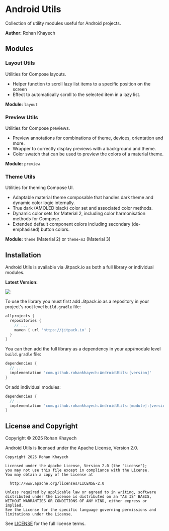 # Android Utils
Collection of utility modules useful for Android projects.

**Author:** Rohan Khayech

## Modules

### Layout Utils
Utilities for Compose layouts.
- Helper function to scroll lazy list items to a specific position on the screen
- Effect to automatically scroll to the selected item in a lazy list.

**Module:** `layout`

### Preview Utils
Utilities for Compose previews.
- Preview annotations for combinations of theme, devices, orientation and more.
- Wrapper to correctly display previews with a background and theme.
- Color swatch that can be used to preview the colors of a material theme.

**Module:** `preview`

### Theme Utils
Utilities for theming Compose UI.
- Adaptable material theme composable that handles dark theme and dynamic color logic internally.
- True dark (AMOLED black) color set and associated color methods.
- Dynamic color sets for Material 2, including color harmonisation methods for Compose.
- Extended default component colors including secondary (de-emphasised) button colors.

**Module:** `theme` (Material 2) or `theme-m3` (Material 3) 

## Installation 
Android Utils is available via Jitpack.io as both a full library or individual modules.

**Latest Version:**

[![](https://jitpack.io/v/rohankhayech/AndroidUtils.svg)](https://jitpack.io/#rohankhayech/AndroidUtils)

To use the library you must first add Jitpack.io as a repository in your project's root level `build.gradle` file:
```groovy
allprojects {
  repositories {
    // ...
    maven { url 'https://jitpack.io' }
  }
}
```

You can then add the full library as a dependency in your app/module level `build.gradle` file:
```groovy
dependencies {
  // ...
  implementation 'com.github.rohankhayech:AndroidUtils:[version]'
}
```

Or add individual modules:
```groovy
dependencies {
  // ...
  implementation 'com.github.rohankhayech.AndroidUtils:[module]:[version]'
}
```

## License and Copyright

Copyright © 2025 Rohan Khayech

Android Utils is licensed under the Apache License, Version 2.0.

```
Copyright 2025 Rohan Khayech

Licensed under the Apache License, Version 2.0 (the "License");
you may not use this file except in compliance with the License.
You may obtain a copy of the License at

  http://www.apache.org/licenses/LICENSE-2.0

Unless required by applicable law or agreed to in writing, software
distributed under the License is distributed on an "AS IS" BASIS,
WITHOUT WARRANTIES OR CONDITIONS OF ANY KIND, either express or implied.
See the License for the specific language governing permissions and
limitations under the License.
```

See [LICENSE](LICENSE) for the full license terms.
